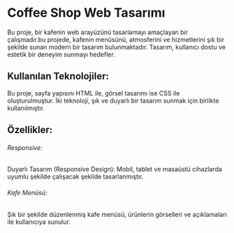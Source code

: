 <h1>Coffee Shop Web Tasarımı</h1>

Bu proje, bir kafenin web arayüzünü tasarlamayı amaçlayan bir çalışmadır.bu projede, kafenin menüsünü, atmosferini ve hizmetlerini şık bir şekilde sunan modern bir tasarım bulunmaktadır. Tasarım, kullanıcı dostu ve estetik bir deneyim sunmayı hedefler.

<h2>Kullanılan Teknolojiler:</h2>

Bu proje, sayfa yapısını HTML ile, görsel tasarımı ise CSS ile oluşturulmuştur. İki teknoloji, şık ve duyarlı bir tasarım sunmak için birlikte kullanılmıştır.

<h2>Özellikler:</h2>

<h6>Responsive:</h6>

Duyarlı Tasarım (Responsive Design): Mobil, tablet ve masaüstü cihazlarda uyumlu şekilde çalışacak şekilde tasarlanmıştır.

<h6>Kafe Menüsü:</h6>

Şık bir şekilde düzenlenmiş kafe menüsü, ürünlerin görselleri ve açıklamaları ile kullanıcıya sunulur.
